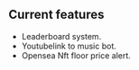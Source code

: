 ## Current features
 - Leaderboard system.
 - Youtubelink to music bot.
 - Opensea Nft floor price alert.